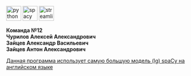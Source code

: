 
<img src="https://user-images.githubusercontent.com/104712265/214668687-3699e2f3-9a11-4996-9cef-10f622956ad2.svg" alt="python" style="width: 40px; height: 40px;">      <img src="https://user-images.githubusercontent.com/104712265/214669069-ab16be66-b989-4dc6-9a64-12594563e051.svg" alt="spacy" style="width: 40px; height: 40px;">      <img src="https://user-images.githubusercontent.com/104712265/214669302-2879d187-b953-4413-90ec-b838af9ef6bc.svg" alt="streamlit" style="width: 40px; height: 40px;">  

**Команда №12**  
__Чурилов Алексей Александрович__  
__Зайцев Александр Васильевич__  
__Зайцев Антон Александрович__  

[Данная программа использует самую большую модель (lg) spaCy на английском языке](https://spacy.io/models/en)  
